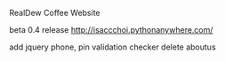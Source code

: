 RealDew Coffee Website


beta 0.4 release
http://isaccchoi.pythonanywhere.com/

add jquery phone, pin validation checker
delete aboutus
